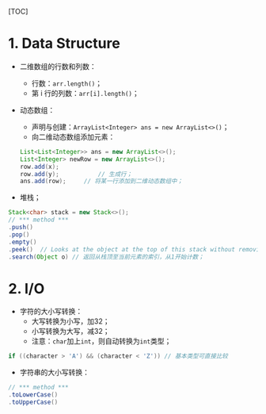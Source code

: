 [TOC]

# 1. Data Structure

- 二维数组的行数和列数：

  - 行数：`arr.length()`；
  - 第 i 行的列数：`arr[i].length()`；

- 动态数组：

  - 声明与创建：`ArrayList<Integer> ans = new ArrayList<>()`；
  - 向二维动态数组添加元素：

  ```java
  List<List<Integer>> ans = new ArrayList<>();
  List<Integer> newRow = new ArrayList<>();
  row.add(x);
  row.add(y);			// 生成行；
  ans.add(row);		// 将某一行添加到二维动态数组中；
  ```

  

- 堆栈；

```java
Stack<char> stack = new Stack<>();
// *** method ***
.push()
.pop()
.empty()
.peek()  // Looks at the object at the top of this stack without removing it from the stack.   
.search(Object o) // 返回从栈顶至当前元素的索引，从1开始计数；    
```



# 2. I/O

- 字符的大小写转换：
  - 大写转换为小写，加32；
  - 小写转换为大写，减32；
  - 注意：`char`加上`int`，则自动转换为`int`类型；

```java
if ((character > 'A') && (character < 'Z')) // 基本类型可直接比较
```

- 字符串的大小写转换：

```java
// *** method ***
.toLowerCase()
.toUpperCase()    
```